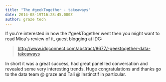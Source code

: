 ```yaml
---
title: "The #geekTogether - takeaways"
date: 2014-08-19T16:28:45.000Z
author: graze tech
---
```


If you're interested in how the #geekTogether went then you might want to read Mica's review of it, guest blogging at IDG:


> http://www.idgconnect.com/abstract/8677/-geektogether-data-takeaways


In short it was a great success, had great panel led conversation and revealed some very interesting trends.  Huge congratulations and thanks go to the data team @ graze and Tali @ Instinctif in particular. 
